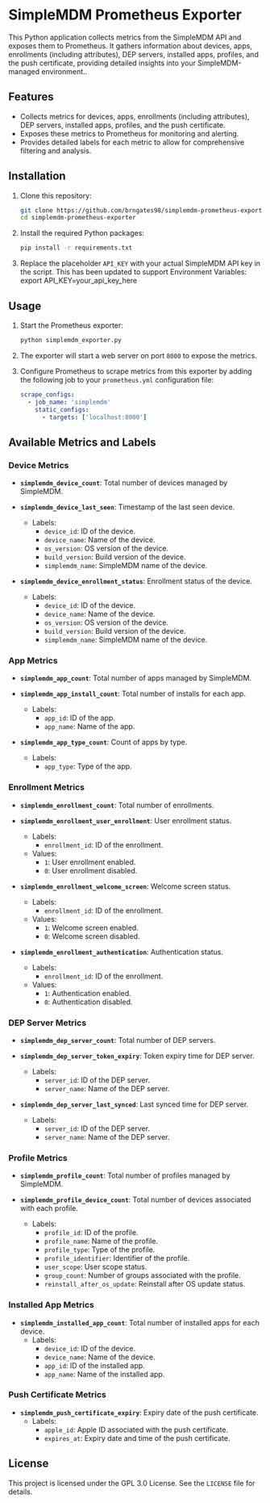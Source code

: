 # SimpleMDM Prometheus Exporter

This Python application collects metrics from the SimpleMDM API and exposes them to Prometheus. It gathers information about devices, apps, enrollments (including attributes), DEP servers, installed apps, profiles, and the push certificate, providing detailed insights into your SimpleMDM-managed environment..

## Features

- Collects metrics for devices, apps, enrollments (including attributes), DEP servers, installed apps, profiles, and the push certificate.
- Exposes these metrics to Prometheus for monitoring and alerting.
- Provides detailed labels for each metric to allow for comprehensive filtering and analysis.

## Installation

1. Clone this repository:

    ```bash
    git clone https://github.com/brngates98/simplemdm-prometheus-exporter.git
    cd simplemdm-prometheus-exporter
    ```

2. Install the required Python packages:

    ```bash
    pip install -r requirements.txt
    ```

3. Replace the placeholder `API_KEY` with your actual SimpleMDM API key in the script. This has been updated to support Environment Variables:
export API_KEY=your_api_key_here


## Usage

1. Start the Prometheus exporter:

    ```bash
    python simplemdm_exporter.py
    ```

2. The exporter will start a web server on port `8000` to expose the metrics.

3. Configure Prometheus to scrape metrics from this exporter by adding the following job to your `prometheus.yml` configuration file:

    ```yaml
    scrape_configs:
      - job_name: 'simplemdm'
        static_configs:
          - targets: ['localhost:8000']
    ```

## Available Metrics and Labels

### Device Metrics

- **`simplemdm_device_count`**: Total number of devices managed by SimpleMDM.

- **`simplemdm_device_last_seen`**: Timestamp of the last seen device.
  - Labels:
    - `device_id`: ID of the device.
    - `device_name`: Name of the device.
    - `os_version`: OS version of the device.
    - `build_version`: Build version of the device.
    - `simplemdm_name`: SimpleMDM name of the device.

- **`simplemdm_device_enrollment_status`**: Enrollment status of the device.
  - Labels:
    - `device_id`: ID of the device.
    - `device_name`: Name of the device.
    - `os_version`: OS version of the device.
    - `build_version`: Build version of the device.
    - `simplemdm_name`: SimpleMDM name of the device.

### App Metrics

- **`simplemdm_app_count`**: Total number of apps managed by SimpleMDM.

- **`simplemdm_app_install_count`**: Total number of installs for each app.
  - Labels:
    - `app_id`: ID of the app.
    - `app_name`: Name of the app.

- **`simplemdm_app_type_count`**: Count of apps by type.
  - Labels:
    - `app_type`: Type of the app.

### Enrollment Metrics

- **`simplemdm_enrollment_count`**: Total number of enrollments.

- **`simplemdm_enrollment_user_enrollment`**: User enrollment status.
  - Labels:
    - `enrollment_id`: ID of the enrollment.
  - Values:
    - `1`: User enrollment enabled.
    - `0`: User enrollment disabled.

- **`simplemdm_enrollment_welcome_screen`**: Welcome screen status.
  - Labels:
    - `enrollment_id`: ID of the enrollment.
  - Values:
    - `1`: Welcome screen enabled.
    - `0`: Welcome screen disabled.

- **`simplemdm_enrollment_authentication`**: Authentication status.
  - Labels:
    - `enrollment_id`: ID of the enrollment.
  - Values:
    - `1`: Authentication enabled.
    - `0`: Authentication disabled.

### DEP Server Metrics

- **`simplemdm_dep_server_count`**: Total number of DEP servers.

- **`simplemdm_dep_server_token_expiry`**: Token expiry time for DEP server.
  - Labels:
    - `server_id`: ID of the DEP server.
    - `server_name`: Name of the DEP server.

- **`simplemdm_dep_server_last_synced`**: Last synced time for DEP server.
  - Labels:
    - `server_id`: ID of the DEP server.
    - `server_name`: Name of the DEP server.

### Profile Metrics

- **`simplemdm_profile_count`**: Total number of profiles managed by SimpleMDM.

- **`simplemdm_profile_device_count`**: Total number of devices associated with each profile.
  - Labels:
    - `profile_id`: ID of the profile.
    - `profile_name`: Name of the profile.
    - `profile_type`: Type of the profile.
    - `profile_identifier`: Identifier of the profile.
    - `user_scope`: User scope status.
    - `group_count`: Number of groups associated with the profile.
    - `reinstall_after_os_update`: Reinstall after OS update status.

### Installed App Metrics

- **`simplemdm_installed_app_count`**: Total number of installed apps for each device.
  - Labels:
    - `device_id`: ID of the device.
    - `device_name`: Name of the device.
    - `app_id`: ID of the installed app.
    - `app_name`: Name of the installed app.

### Push Certificate Metrics

- **`simplemdm_push_certificate_expiry`**: Expiry date of the push certificate.
  - Labels:
    - `apple_id`: Apple ID associated with the push certificate.
    - `expires_at`: Expiry date and time of the push certificate.

## License

This project is licensed under the GPL 3.0 License. See the `LICENSE` file for details.
